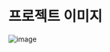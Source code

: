 # 프로젝트 이미지
![image](https://user-images.githubusercontent.com/28985207/72224764-4c1ab380-35c1-11ea-87be-53fc6a4d06bf.png)
